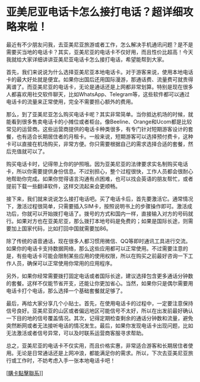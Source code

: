 # 亚美尼亚电话卡怎么接打电话？超详细攻略来啦！

最近有不少朋友问我，去亚美尼亚旅游或者工作，怎么解决手机通讯问题？是不是需要买当地的电话卡？其实，亚美尼亚的电话卡不仅好用，而且性价比超高！今天我就给大家详细讲讲亚美尼亚电话卡怎么接打电话，希望能帮到大家。

首先，我们来说说为什么选择亚美尼亚本地电话卡。对于游客来说，使用本地电话卡的最大好处就是便宜。如果你出国后还用国际漫游，那通话费、流量费可就贵得离谱了。而亚美尼亚的电话卡，无论是通话还是上网都非常划算。特别是现在很多人都喜欢用社交软件聊天，比如WhatsApp、Telegram等，这些软件都可以通过电话卡的流量来正常使用，完全不需要担心额外的费用。

那么，到了亚美尼亚怎么购买电话卡呢？其实非常简单。当你抵达机场的时候，就能看到很多售卖电话卡的小摊位或者柜台。像Beeline、Orange和Ucom都是比较常见的运营商。这些运营商提供的电话卡种类很多，有专门针对短期游客设计的套餐，也有适合长期居住者的月租卡。一般来说，短期游客可以选择预付费卡，这种卡可以直接在机场购买，非常方便。你只需要根据自己的需求选择合适的套餐，然后充值就可以了。

购买电话卡时，记得带上你的护照哦。因为亚美尼亚的法律要求实名制购买电话卡，所以你需要提供身份信息。不过别担心，整个过程很快，工作人员都会很耐心地帮助你完成。如果你觉得语言沟通有点困难，也可以找会英语的朋友帮忙，或者提前下载一些翻译软件，这样交流起来会更顺畅。

接下来，我们就来说说怎么接打电话吧。买了电话卡后，首先要激活它。通常情况下，激活过程很简单，只需要插入SIM卡，按照说明书上的步骤操作即可。激活成功后，你就可以开始拨打电话了。拨号的方式和国内一样，直接输入对方的号码就行。如果对方也在亚美尼亚，那么拨打本地号码是免费的；如果是国际长途，则需要加上国家代码，比如打回中国就需要加86。

除了传统的语音通话，现在很多人都习惯用微信、QQ等即时通讯工具进行交流。如果你的电话卡支持数据网络，那么这些应用都可以正常使用。不过需要注意的是，有些电话卡可能会限制某些应用的使用权限，所以在购买之前最好咨询一下工作人员，确保可以正常使用你常用的应用程序。

另外，如果你经常需要拨打固定电话或者国际长途，建议选择包含更多通话分钟数的套餐。这样不仅能节省开支，还能让你更加省心。当然，如果你只是偶尔需要用电话卡打个电话，那么选择一个基础套餐就足够了。

最后，再给大家分享几个小贴士。首先，在使用电话卡的过程中，一定要注意保持信号良好。亚美尼亚的山区或者偏远地区可能信号不太好，所以在出发前最好确认一下目的地的信号覆盖情况。其次，记得定期检查剩余的通话分钟数和流量，避免突然断网或者无法接听电话的情况发生。最后，如果你发现电话卡出现问题，比如无法激活或者信号异常，可以及时联系运营商客服寻求帮助。

总之，亚美尼亚的电话卡不仅实用，而且价格实惠，非常适合游客和长期居住者使用。无论是日常通话还是上网冲浪，都能满足你的需求。所以，下次去亚美尼亚旅行或工作时，不妨考虑入手一张本地电话卡吧！

[[購卡點擊聯系](https://t.me/s/esim1088)]]